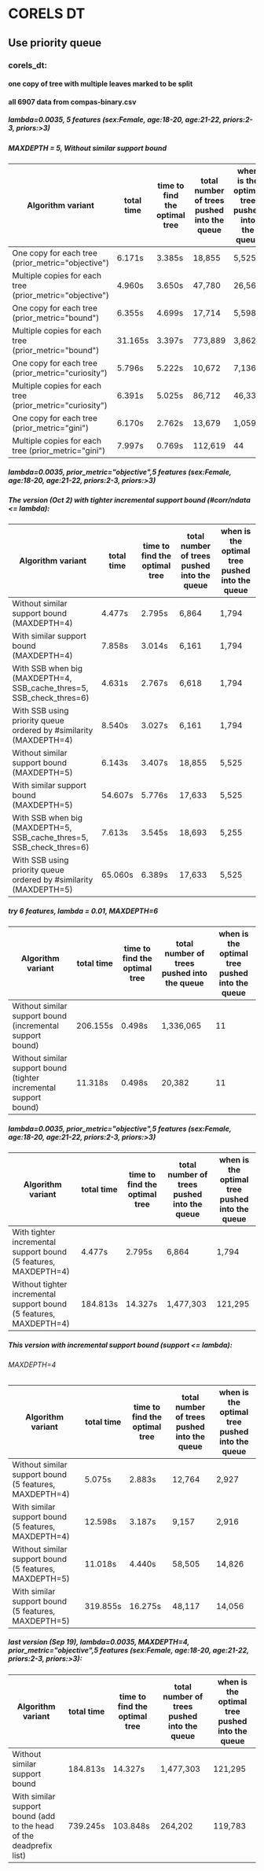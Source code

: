# CORELS DT

## Use priority queue

### corels_dt:
#### one copy of tree with multiple leaves marked to be split 
#### all 6907 data from compas-binary.csv

##### lambda=0.0035, 5 features (sex:Female, age:18-20, age:21-22, priors:2-3, priors:>3)
##### MAXDEPTH = 5, Without similar support bound

Algorithm variant | total time | time to find the optimal tree | total number of trees pushed into the queue | when is the optimal tree pushed into the queue
  ------------- | ------------- | ------------- | -------------  | -------------
One copy for each tree (prior_metric="objective") | 6.171s | 3.385s | 18,855 | 5,525
Multiple copies for each tree (prior_metric="objective") | 4.960s | 3.650s | 47,780 | 26,561
One copy for each tree (prior_metric="bound") | 6.355s | 4.699s | 17,714 | 5,598
Multiple copies for each tree (prior_metric="bound") | 31.165s | 3.397s | 773,889 | 3,862
One copy for each tree (prior_metric="curiosity") | 5.796s | 5.222s | 10,672 | 7,136
Multiple copies for each tree (prior_metric="curiosity") | 6.391s | 5.025s | 86,712 | 46,334
One copy for each tree (prior_metric="gini") | 6.170s | 2.762s | 13,679 | 1,059
Multiple copies for each tree (prior_metric="gini") | 7.997s | 0.769s | 112,619 | 44


##### lambda=0.0035, prior_metric="objective",5 features (sex:Female, age:18-20, age:21-22, priors:2-3, priors:>3)

##### The version (Oct 2) with tighter incremental support bound (#corr/ndata <= lambda):

Algorithm variant | total time | time to find the optimal tree | total number of trees pushed into the queue | when is the optimal tree pushed into the queue
  ------------- | ------------- | ------------- | -------------  | -------------
Without similar support bound (MAXDEPTH=4)| 4.477s | 2.795s | 6,864 | 1,794
With similar support bound (MAXDEPTH=4) | 7.858s | 3.014s | 6,161 | 1,794
With SSB when big (MAXDEPTH=4, SSB_cache_thres=5, SSB_check_thres=6) | 4.631s | 2.767s | 6,618 | 1,794
With SSB using priority queue ordered by #similarity (MAXDEPTH=4) | 8.540s | 3.027s | 6,161 | 1,794
Without similar support bound (MAXDEPTH=5)  | 6.143s | 3.407s | 18,855 | 5,525
With similar support bound (MAXDEPTH=5) | 54.607s | 5.776s | 17,633 | 5,525
With SSB when big (MAXDEPTH=5, SSB_cache_thres=5, SSB_check_thres=6) | 7.613s | 3.545s | 18,693 | 5,255
With SSB using priority queue ordered by #similarity (MAXDEPTH=5) | 65.060s | 6.389s | 17,633 | 5,525

##### try 6 features, lambda = 0.01, MAXDEPTH=6

Algorithm variant | total time | time to find the optimal tree | total number of trees pushed into the queue | when is the optimal tree pushed into the queue
  ------------- | ------------- | ------------- | -------------  | -------------
Without similar support bound (incremental support bound)  | 206.155s | 0.498s | 1,336,065 | 11
Without similar support bound (tighter incremental support bound)  | 11.318s | 0.498s | 20,382 | 11

##### lambda=0.0035, prior_metric="objective",5 features (sex:Female, age:18-20, age:21-22, priors:2-3, priors:>3)

Algorithm variant | total time | time to find the optimal tree | total number of trees pushed into the queue | when is the optimal tree pushed into the queue
  ------------- | ------------- | ------------- | -------------  | -------------
With tighter incremental support bound (5 features, MAXDEPTH=4)| 4.477s | 2.795s | 6,864 | 1,794
Without tighter incremental support bound (5 features, MAXDEPTH=4) | 184.813s | 14.327s | 1,477,303 | 121,295



##### This version with incremental support bound (support <= lambda):
###### MAXDEPTH=4

Algorithm variant | total time | time to find the optimal tree | total number of trees pushed into the queue | when is the optimal tree pushed into the queue
  ------------- | ------------- | ------------- | -------------  | -------------
Without similar support bound  (5 features, MAXDEPTH=4)| 5.075s | 2.883s | 12,764 | 2,927
With similar support bound (5 features, MAXDEPTH=4)| 12.598s | 3.187s | 9,157 | 2,916
Without similar support bound  (5 features, MAXDEPTH=5)| 11.018s | 4.440s | 58,505 | 14,826
With similar support bound (5 features, MAXDEPTH=5)| 319.855s | 16.275s | 48,117 | 14,056



##### last version (Sep 19), lambda=0.0035, MAXDEPTH=4, prior_metric="objective",5 features (sex:Female, age:18-20, age:21-22, priors:2-3, priors:>3):

Algorithm variant | total time | time to find the optimal tree | total number of trees pushed into the queue | when is the optimal tree pushed into the queue
  ------------- | ------------- | ------------- | -------------  | -------------
Without similar support bound | 184.813s | 14.327s | 1,477,303 | 121,295
With similar support bound (add to the head of the deadprefix list) | 739.245s | 103.848s | 264,202 | 119,783